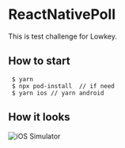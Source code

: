 # ReactNativePoll

This is test challenge for Lowkey.

## How to start

```
 $ yarn
 $ npx pod-install  // if need
 $ yarn ios // yarn android
```

## How it looks

![iOS Simulator](https://github.com/evgenusov/ReactNativePolls/blob/main/gifs/ios.gif 'iOS Simulator')
